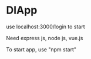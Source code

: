 # DIApp
use localhost:3000/login to start


Need express js, node js, vue.js


To start app, use "npm start"
